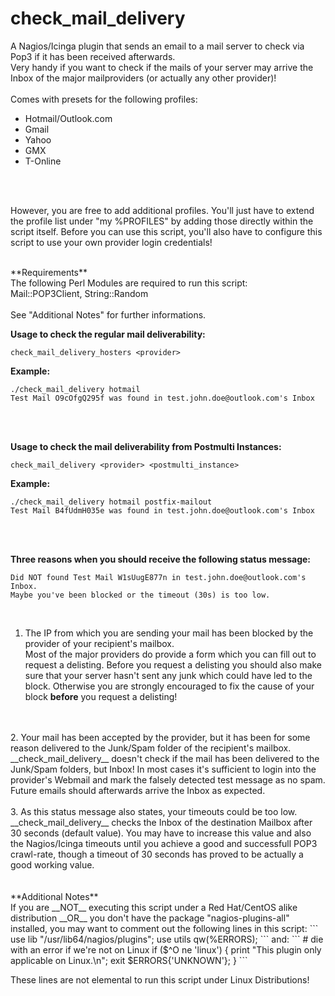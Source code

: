 # check_mail_delivery
A Nagios/Icinga plugin that sends an email to a mail server to check via Pop3 if it has been received afterwards.<br>
Very handy if you want to check if the mails of your server may arrive the Inbox of the major mailproviders (or actually any other provider)!
<br>
<br>
Comes with presets for the following profiles:
- Hotmail/Outlook.com
- Gmail
- Yahoo
- GMX
- T-Online
<br>
<br>

However, you are free to add additional profiles. You'll just have to extend the profile list under "my %PROFILES" by adding those directly within the script itself. Before you can use this script, you'll also have to configure this script to use your own provider login credentials!

<br>
**Requirements**
<br>The following Perl Modules are required to run this script:<br>
Mail::POP3Client, String::Random
<br>
<br>
See "Additional Notes" for further informations.

<br>

**Usage to check the regular mail deliverability:**
```
check_mail_delivery_hosters <provider>
```
**Example:**

```
./check_mail_delivery hotmail
Test Mail O9cOfgQ295f was found in test.john.doe@outlook.com's Inbox
```
<br>
<br>

**Usage to check the mail deliverability from Postmulti Instances:**
```
check_mail_delivery <provider> <postmulti_instance>
```
**Example:**
```
./check_mail_delivery hotmail postfix-mailout
Test Mail B4fUdmH035e was found in test.john.doe@outlook.com's Inbox
```
<br>
<br>

**Three reasons when you should receive the following status message:**
```
Did NOT found Test Mail W1sUugE877n in test.john.doe@outlook.com's Inbox.
Maybe you've been blocked or the timeout (30s) is too low.
```
<br>


1. The IP from which you are sending your mail has been blocked by the provider of your recipient's mailbox.
<br>Most of the major providers do provide a form which you can fill out to request a delisting. Before you request a delisting you should also make sure that your server hasn't sent any junk which could have led to the block. Otherwise you are strongly encouraged to fix the cause of your block __before__ you request a delisting!
<br>
<br>
2. Your mail has been accepted by the provider, but it has been for some reason delivered to the Junk/Spam folder of the recipient's mailbox. __check_mail_delivery__ doesn't check if the mail has been delivered to the Junk/Spam folders, but Inbox! In most cases it's sufficient to login into the provider's Webmail and mark the falsely detected test message as no spam. Future emails should afterwards arrive the Inbox as expected.
<br>
<br>
3. As this status message also states, your timeouts could be too low. __check_mail_delivery__ checks the Inbox of the destination Mailbox after 30 seconds (default value). You may have to increase this value and also the Nagios/Icinga timeouts until you achieve a good and successfull POP3 crawl-rate, though a timeout of 30 seconds has proved to be actually a good working value.

<br>
<br>
<br>
**Additional Notes**
<br>
If you are __NOT__ executing this script under a Red Hat/CentOS alike distribution __OR__ you don't have the package "nagios-plugins-all" installed, you may want to comment out the following lines in this script:
```
use lib "/usr/lib64/nagios/plugins";
use utils qw(%ERRORS);
```
and:
```
# die with an error if we're not on Linux
if ($^O ne 'linux') {
    print "This plugin only applicable on Linux.\n";
    exit $ERRORS{'UNKNOWN'};
}
```

These lines are not elemental to run this script under Linux Distributions!


